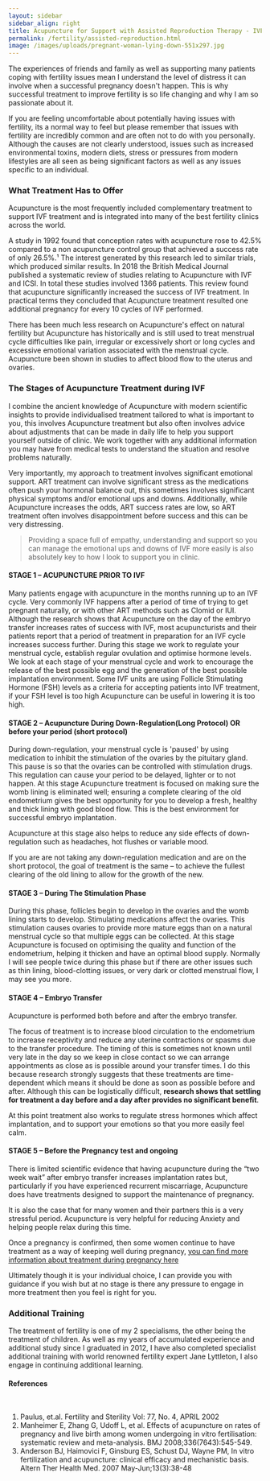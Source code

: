 ```yaml
---
layout: sidebar
sidebar_align: right
title: Acupuncture for Support with Assisted Reproduction Therapy - IVF, ICSI, IUI etc
permalink: /fertility/assisted-reproduction.html
image: /images/uploads/pregnant-woman-lying-down-551x297.jpg
---
```


The experiences of friends and family as well as supporting many patients coping with fertility issues mean I understand the level of distress it can involve when a successful pregnancy doesn't happen. This is why successful treatment to improve fertility is so life changing and why I am so passionate about it. 

If you are feeling uncomfortable about potentially having issues with fertility, its a normal way to feel but please remember that issues with fertility are incredibly common and are often not to do with you personally. Although the causes are not clearly understood, issues such as increased environmental toxins, modern diets, stress or pressures from modern lifestyles are all seen as being significant factors as well as any issues specific to an individual.

### What Treatment Has to Offer
Acupuncture is the most frequently included complementary treatment to support IVF treatment and is integrated into many of the best fertility clinics across the world.

A study in 1992 found that conception rates with acupuncture rose to 42.5% compared to a non acupuncture control group that achieved a success rate of only 26.5%.¹ The interest generated by this research led to similar trials, which produced similar results. 
In 2018 the British Medical Journal published a systematic review of studies relating to Acupuncture with IVF and ICSI. In total these studies involved 1366 patients. This review found that acupuncture significantly increased the success of IVF treatment. In practical terms they concluded that Acupuncture treatment resulted one additional pregnancy for every 10 cycles of IVF performed.

There has been much less research on Acupuncture's effect on natural fertility but Acupuncture has historically and is still used to treat menstrual cycle difficulties like pain, irregular or excessively short or long cycles and excessive emotional variation associated with the menstrual cycle. Acupuncture been shown in studies to affect blood flow to the uterus and ovaries.



### The Stages of Acupuncture Treatment during IVF
 I combine the ancient knowledge of Acupuncture with modern scientific insights to provide individualised treatment tailored to what is important to you, this involves Acupuncture treatment but also often involves advice about adjustments that can be made in daily life to help you support yourself outside of clinic. We work together with any additional information you may have from medical tests to understand the situation and resolve problems naturally.

Very importantly, my approach to treatment involves significant emotional support. ART treatment can involve significant stress as the medications often push your hormonal balance out, this sometimes involves significant physical symptoms and/or emotional ups and downs. Additionally, while Acupuncture increases the odds, ART success rates are low, so ART treatment often involves disappointment before success and this can be very distressing.

> Providing a space full of empathy, understanding and support so you can manage the emotional ups and downs of IVF more easily is also absolutely key to how I look to support you in clinic.

#### STAGE 1 – ACUPUNCTURE PRIOR TO IVF
Many patients engage with acupuncture in the months running up to an IVF cycle.​ 
Very commonly IVF happens after a period of time of trying to get pregnant naturally, or with other ART methods such as Clomid or IUI.
 Although the research shows that Acupuncture on the day of the embryo transfer increases rates of success with IVF, most acupuncturists and their patients report that a period of treatment in preparation for an IVF cycle increases success further. 
During this stage we work to regulate your menstrual cycle, establish regular ovulation and optimise hormone levels. We look at each stage of your menstrual cycle and work to encourage the release of the best possible egg and the generation of the best possible implantation environment. 
Some IVF units are using Follicle Stimulating Hormone (FSH) levels as a criteria for accepting patients into IVF treatment, if your FSH level is too high Acupuncture can be useful in lowering it is too high.

#### STAGE 2 – Acupuncture During Down-Regulation(Long Protocol) OR before your period (short protocol)
During down-regulation, your menstrual cycle is 'paused' by using medication to inhibit the stimulation of the ovaries by the pituitary gland. This pause is so that the ovaries can be controlled with stimulation drugs.  This regulation can cause your period to be delayed, lighter or to not happen. At this stage Acupuncture treatment is focused on making sure the womb lining is eliminated well; ensuring a complete clearing of the old endometrium gives the best opportunity for you to develop a fresh, healthy and thick lining with good blood flow. This is the best environment for successful embryo implantation.

Acupuncture at this stage also helps to reduce any side effects of down-regulation such as headaches, hot flushes or variable mood. 

If you are are not taking any down-regulation medication and are on the short protocol, the goal of treatment is the same – to achieve the fullest clearing of the old lining to allow for the growth of the new. 

#### STAGE 3 – During The Stimulation Phase
During this phase, follicles begin to develop in the ovaries and the womb lining starts to develop. Stimulating medications affect the ovaries. This stimulation causes ovaries to provide more mature eggs than on a natural menstrual cycle so that multiple eggs can be collected. At this stage Acupuncture is focused on optimising the quality and function of the endometrium, helping it thicken and have an optimal blood supply.  Normally I will see people twice during this phase but if there are other issues such as thin lining, blood-clotting issues, or very dark or clotted menstrual flow, I may see you more.

#### STAGE 4 – Embryo Transfer
Acupuncture is performed both before and after the embryo transfer. 

The focus of treatment is to increase blood circulation to the endometrium to increase receptivity and reduce any uterine contractions or spasms due to the transfer procedure. 
The timing of this is sometimes not known until very late in the day so we keep in close contact so we can arrange appointments as close as is possible around your transfer times. I do this because research strongly suggests that these treatments are time-dependent which means it should be done as soon as possible before and after. Although this can be logistically difficult, **research shows that settling for treatment a day before and a day after provides no significant benefit**. 

At this point treatment also works to regulate stress hormones which affect implantation, and to support your emotions so that you more easily feel calm.

#### STAGE 5 – Before the Pregnancy test and ongoing
There is limited scientific evidence that having acupuncture during the “two week wait” after embryo transfer increases implantation rates but, particularly if you have experienced recurrent miscarriage, Acupuncture does have treatments designed to support the maintenance of pregnancy.

It is also the case that for many women and their partners this is a very stressful period. Acupuncture is very helpful for reducing Anxiety and helping people relax during this time.

Once a pregnancy is confirmed, then some women continue to have treatment as a way of keeping well during pregnancy, [you can find more information about treatment during pregnancy here](/fertility/pregnancy-birth.html)


Ultimately though it is your individual choice, I can provide you with guidance if you wish but at no stage is there any pressure to engage in more treatment then you feel is right for you. 


### Additional Training
The treatment of fertility is one of my 2 specialisms, the other being the treatment of children.
As well as my years of accumulated experience and additional study since I graduated in 2012, I have also completed specialist additional training with world renowned fertility expert Jane Lyttleton, I also engage in continuing additional learning.

#### References



​
1) Paulus, et.al. Fertility and Sterility Vol: 77, No. 4, APRIL 2002
2) Manheimer E, Zhang G, Udoff L, et al. Effects of acupuncture on rates of pregnancy and live birth among women undergoing in vitro fertilisation: systematic review and
meta-analysis. BMJ 2008;336(7643):545-549.
3) Anderson BJ, Haimovici F, Ginsburg ES, Schust DJ, Wayne PM, In vitro fertilization and acupuncture: clinical efficacy and mechanistic basis. Altern Ther Health Med. 2007
May-Jun;13(3):38-48

